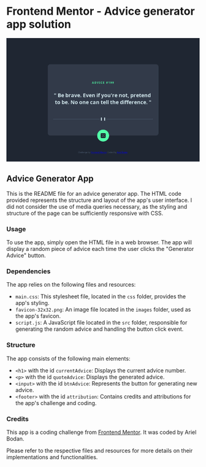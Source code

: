 # Frontend Mentor - Advice generator app solution
![Design preview for the Advice generator app coding challenge](./design/Advice-generator.png)
## Advice Generator App

This is the README file for an advice generator app. The HTML code provided represents the structure and layout of the app's user interface.
I did not consider the use of media queries necessary, as the styling and structure of the page can be sufficiently responsive with CSS.

### Usage
To use the app, simply open the HTML file in a web browser. The app will display a random piece of advice each time the user clicks the "Generator Advice" button.

### Dependencies
The app relies on the following files and resources:
- `main.css`: This stylesheet file, located in the `css` folder, provides the app's styling.
- `favicon-32x32.png`: An image file located in the `images` folder, used as the app's favicon.
- `script.js`: A JavaScript file located in the `src` folder, responsible for generating the random advice and handling the button click event.

### Structure
The app consists of the following main elements:
- `<h1>` with the id `currentAdvice`: Displays the current advice number.
- `<p>` with the id `quoteAdvice`: Displays the generated advice.
- `<input>` with the id `btnAdvice`: Represents the button for generating new advice.
- `<footer>` with the id `attribution`: Contains credits and attributions for the app's challenge and coding.

### Credits
This app is a coding challenge from [Frontend Mentor](https://www.frontendmentor.io?ref=challenge). It was coded by Ariel Bodan.

Please refer to the respective files and resources for more details on their implementations and functionalities.